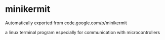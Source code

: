 # minikermit
Automatically exported from code.google.com/p/minikermit

a linux terminal program especially for communication with microcontrollers
